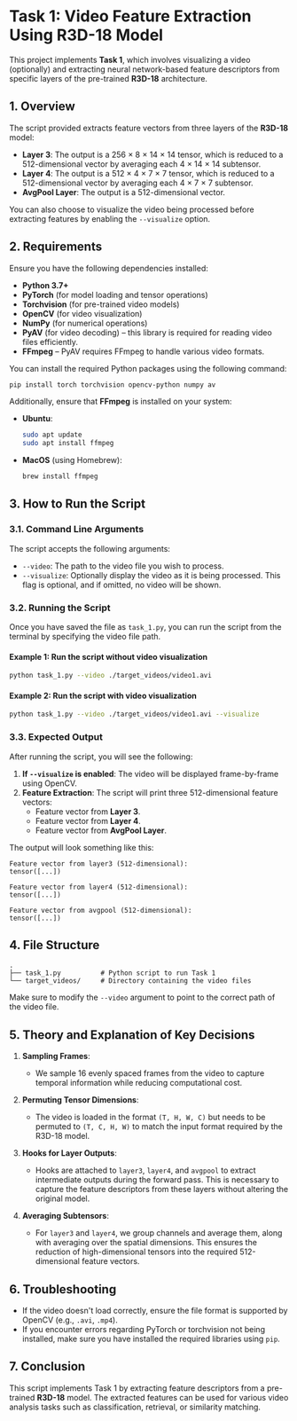 # Task 1: Video Feature Extraction Using R3D-18 Model

This project implements **Task 1**, which involves visualizing a video (optionally) and extracting neural network-based feature descriptors from specific layers of the pre-trained **R3D-18** architecture.

## 1. Overview

The script provided extracts feature vectors from three layers of the **R3D-18** model:
- **Layer 3**: The output is a 256 × 8 × 14 × 14 tensor, which is reduced to a 512-dimensional vector by averaging each 4 × 14 × 14 subtensor.
- **Layer 4**: The output is a 512 × 4 × 7 × 7 tensor, which is reduced to a 512-dimensional vector by averaging each 4 × 7 × 7 subtensor.
- **AvgPool Layer**: The output is a 512-dimensional vector.

You can also choose to visualize the video being processed before extracting features by enabling the `--visualize` option.

## 2. Requirements

Ensure you have the following dependencies installed:
- **Python 3.7+**
- **PyTorch** (for model loading and tensor operations)
- **Torchvision** (for pre-trained video models)
- **OpenCV** (for video visualization)
- **NumPy** (for numerical operations)
- **PyAV** (for video decoding) – this library is required for reading video files efficiently.
- **FFmpeg** – PyAV requires FFmpeg to handle various video formats.

You can install the required Python packages using the following command:
```bash
pip install torch torchvision opencv-python numpy av
```

Additionally, ensure that **FFmpeg** is installed on your system:
- **Ubuntu**:
  ```bash
  sudo apt update
  sudo apt install ffmpeg
  ```
- **MacOS** (using Homebrew):
  ```bash
  brew install ffmpeg
  ```

## 3. How to Run the Script

### 3.1. Command Line Arguments
The script accepts the following arguments:
- `--video`: The path to the video file you wish to process.
- `--visualize`: Optionally display the video as it is being processed. This flag is optional, and if omitted, no video will be shown.

### 3.2. Running the Script
Once you have saved the file as `task_1.py`, you can run the script from the terminal by specifying the video file path.

#### Example 1: Run the script without video visualization
```bash
python task_1.py --video ./target_videos/video1.avi
```

#### Example 2: Run the script with video visualization
```bash
python task_1.py --video ./target_videos/video1.avi --visualize
```

### 3.3. Expected Output
After running the script, you will see the following:
1. **If `--visualize` is enabled**: The video will be displayed frame-by-frame using OpenCV.
2. **Feature Extraction**: The script will print three 512-dimensional feature vectors:
   - Feature vector from **Layer 3**.
   - Feature vector from **Layer 4**.
   - Feature vector from **AvgPool Layer**.

The output will look something like this:
```
Feature vector from layer3 (512-dimensional):
tensor([...])

Feature vector from layer4 (512-dimensional):
tensor([...])

Feature vector from avgpool (512-dimensional):
tensor([...])
```

## 4. File Structure

```
.
├── task_1.py          # Python script to run Task 1
└── target_videos/     # Directory containing the video files
```

Make sure to modify the `--video` argument to point to the correct path of the video file.

## 5. Theory and Explanation of Key Decisions

1. **Sampling Frames**: 
   - We sample 16 evenly spaced frames from the video to capture temporal information while reducing computational cost.
   
2. **Permuting Tensor Dimensions**:
   - The video is loaded in the format `(T, H, W, C)` but needs to be permuted to `(T, C, H, W)` to match the input format required by the R3D-18 model.

3. **Hooks for Layer Outputs**:
   - Hooks are attached to `layer3`, `layer4`, and `avgpool` to extract intermediate outputs during the forward pass. This is necessary to capture the feature descriptors from these layers without altering the original model.

4. **Averaging Subtensors**:
   - For `layer3` and `layer4`, we group channels and average them, along with averaging over the spatial dimensions. This ensures the reduction of high-dimensional tensors into the required 512-dimensional feature vectors.



## 6. Troubleshooting

- If the video doesn't load correctly, ensure the file format is supported by OpenCV (e.g., `.avi`, `.mp4`).
- If you encounter errors regarding PyTorch or torchvision not being installed, make sure you have installed the required libraries using `pip`.

## 7. Conclusion

This script implements Task 1 by extracting feature descriptors from a pre-trained **R3D-18** model. The extracted features can be used for various video analysis tasks such as classification, retrieval, or similarity matching.
